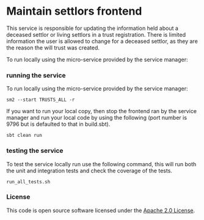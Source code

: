 # Maintain settlors frontend

This service is responsible for updating the information held about a deceased settlor or living settlors in a trust registration.
There is limited information the user is allowed to change for a deceased settlor, as they are the reason the will trust was created.

To run locally using the micro-service provided by the service manager:

### running the service ###

To run locally using the micro-service provided by the service manager:

```
sm2 --start TRUSTS_ALL -r
```

If you want to run your local copy, then stop the frontend ran by the service manager and run your local code by using the following (port number is 9796 but is defaulted to that in build.sbt).

```
sbt clean run
```

### testing the service ###

To test the service locally run use the following command, this will run both the unit and integration tests and check the coverage of the tests.

```
run_all_tests.sh
```
### License

This code is open source software licensed under the [Apache 2.0 License]("http://www.apache.org/licenses/LICENSE-2.0.html").
